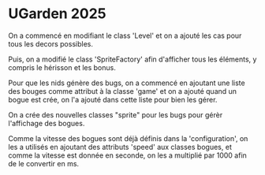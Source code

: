 # UGarden 2025
 On a commencé en modifiant le class 'Level' et on a ajouté les cas pour tous les decors possibles.
 
Puis, on a modifié le class 'SpriteFactory' afin d'afficher tous les éléments, y compris le hérisson et les bonus.


Pour que les nids génère des bugs, on a commencé en ajoutant une liste des bouges comme attribut à la classe 'game' 
et on a ajouté quand un bogue est crée, on l'a ajouté dans cette liste pour bien les gérer.

On a crée des nouvelles classes "sprite" pour les bugs pour gérèr l'affichage des bogues.

Comme la vitesse des bogues sont déjà définis dans la 'configuration', on les a utilisés en ajoutant des attributs 'speed' 
aux classes bogues, et comme la vitesse est donnée en seconde, on les a multiplié par 1000 afin de le convertir en ms.